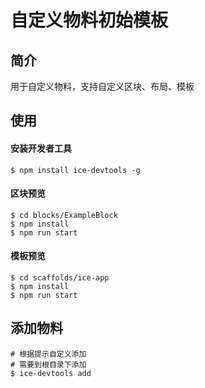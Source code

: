 # 自定义物料初始模板

## 简介

用于自定义物料，支持自定义区块、布局、模板

## 使用

#### 安装开发者工具

```
$ npm install ice-devtools -g
```

#### 区块预览

```
$ cd blocks/ExampleBlock
$ npm install
$ npm run start
```

#### 模板预览

```
$ cd scaffolds/ice-app
$ npm install
$ npm run start
```

## 添加物料

```
# 根据提示自定义添加
# 需要到根目录下添加
$ ice-devtools add
```
